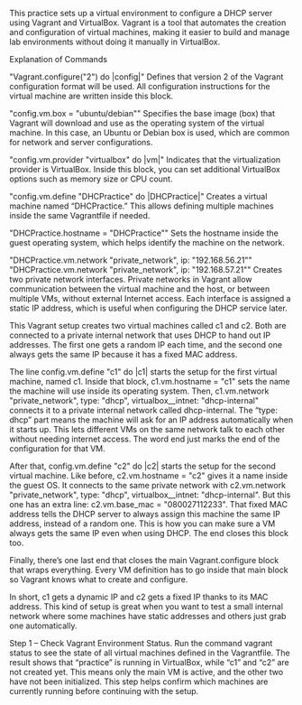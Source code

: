 This practice sets up a virtual environment to configure a DHCP server using Vagrant and VirtualBox.
Vagrant is a tool that automates the creation and configuration of virtual machines, making it easier to build and manage lab environments without doing it manually in VirtualBox.


Explanation of Commands

"Vagrant.configure("2") do |config|"
Defines that version 2 of the Vagrant configuration format will be used.
All configuration instructions for the virtual machine are written inside this block.

"config.vm.box = "ubuntu/debian""
Specifies the base image (box) that Vagrant will download and use as the operating system of the virtual machine.
In this case, an Ubuntu or Debian box is used, which are common for network and server configurations.

"config.vm.provider "virtualbox" do |vm|"
Indicates that the virtualization provider is VirtualBox.
Inside this block, you can set additional VirtualBox options such as memory size or CPU count.

"config.vm.define "DHCPractice" do |DHCPractice|"
Creates a virtual machine named “DHCPractice.”
This allows defining multiple machines inside the same Vagrantfile if needed.

"DHCPractice.hostname = "DHCPractice""
Sets the hostname inside the guest operating system, which helps identify the machine on the network.

"DHCPractice.vm.network "private_network", ip: "192.168.56.21""
"DHCPractice.vm.network "private_network", ip: "192.168.57.21""
Creates two private network interfaces.
Private networks in Vagrant allow communication between the virtual machine and the host, or between multiple VMs, without external Internet access.
Each interface is assigned a static IP address, which is useful when configuring the DHCP service later.

This Vagrant setup creates two virtual machines called c1 and c2. Both are connected to a private internal network that uses DHCP to hand out IP addresses. The first one gets a random IP each time, and the second one always gets the same IP because it has a fixed MAC address.

The line config.vm.define "c1" do |c1| starts the setup for the first virtual machine, named c1. Inside that block, c1.vm.hostname = "c1" sets the name the machine will use inside its operating system. Then, c1.vm.network "private_network", type: "dhcp", virtualbox__intnet: "dhcp-internal" connects it to a private internal network called dhcp-internal. The “type: dhcp” part means the machine will ask for an IP address automatically when it starts up. This lets different VMs on the same network talk to each other without needing internet access. The word end just marks the end of the configuration for that VM.

After that, config.vm.define "c2" do |c2| starts the setup for the second virtual machine. Like before, c2.vm.hostname = "c2" gives it a name inside the guest OS. It connects to the same private network with c2.vm.network "private_network", type: "dhcp", virtualbox__intnet: "dhcp-internal". But this one has an extra line: c2.vm.base_mac = "080027112233". That fixed MAC address tells the DHCP server to always assign this machine the same IP address, instead of a random one. This is how you can make sure a VM always gets the same IP even when using DHCP. The end closes this block too.

Finally, there’s one last end that closes the main Vagrant.configure block that wraps everything. Every VM definition has to go inside that main block so Vagrant knows what to create and configure.

In short, c1 gets a dynamic IP and c2 gets a fixed IP thanks to its MAC address. This kind of setup is great when you want to test a small internal network where some machines have static addresses and others just grab one automatically.

Step 1 – Check Vagrant Environment Status. Run the command vagrant status to see the state of all virtual machines defined in the Vagrantfile. The result shows that “practice” is running in VirtualBox, while “c1” and “c2” are not created yet. This means only the main VM is active, and the other two have not been initialized. This step helps confirm which machines are currently running before continuing with the setup.